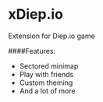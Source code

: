 # xDiep.io
Extension for Diep.io game

####Features:
* Sectored minimap
* Play with friends
* Custom theming
* And a lot of more


